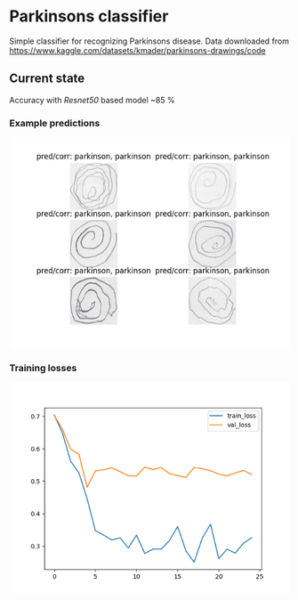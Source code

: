 # Parkinsons classifier

Simple classifier for recognizing Parkinsons disease. Data downloaded from https://www.kaggle.com/datasets/kmader/parkinsons-drawings/code

## Current state

Accuracy with _Resnet50_ based model ~85 %

### Example predictions

![Predictions](results/predictions.png 'a title')

### Training losses

![Losses](results/losses.png 'a title')
